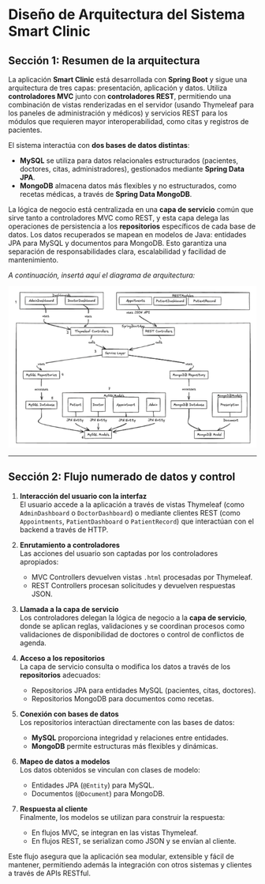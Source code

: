 # Diseño de Arquitectura del Sistema Smart Clinic

## Sección 1: Resumen de la arquitectura

La aplicación **Smart Clinic** está desarrollada con **Spring Boot** y sigue una arquitectura de tres capas: presentación, aplicación y datos. Utiliza **controladores MVC** junto con **controladores REST**, permitiendo una combinación de vistas renderizadas en el servidor (usando Thymeleaf para los paneles de administración y médicos) y servicios REST para los módulos que requieren mayor interoperabilidad, como citas y registros de pacientes.

El sistema interactúa con **dos bases de datos distintas**:
- **MySQL** se utiliza para datos relacionales estructurados (pacientes, doctores, citas, administradores), gestionados mediante **Spring Data JPA**.
- **MongoDB** almacena datos más flexibles y no estructurados, como recetas médicas, a través de **Spring Data MongoDB**.

La lógica de negocio está centralizada en una **capa de servicio** común que sirve tanto a controladores MVC como REST, y esta capa delega las operaciones de persistencia a los **repositorios** específicos de cada base de datos. Los datos recuperados se mapean en modelos de Java: entidades JPA para MySQL y documentos para MongoDB. Esto garantiza una separación de responsabilidades clara, escalabilidad y facilidad de mantenimiento.

_A continuación, insertá aquí el diagrama de arquitectura:_  

![Diagrama de Arquitectura del Sistema Smart Clinic](./assets/arquitectura-smart-clinic.png)

---

## Sección 2: Flujo numerado de datos y control

1. **Interacción del usuario con la interfaz**  
   El usuario accede a la aplicación a través de vistas Thymeleaf (como `AdminDashboard` o `DoctorDashboard`) o mediante clientes REST (como `Appointments`, `PatientDashboard` o `PatientRecord`) que interactúan con el backend a través de HTTP.

2. **Enrutamiento a controladores**  
   Las acciones del usuario son captadas por los controladores apropiados:
    - MVC Controllers devuelven vistas `.html` procesadas por Thymeleaf.
    - REST Controllers procesan solicitudes y devuelven respuestas JSON.

3. **Llamada a la capa de servicio**  
   Los controladores delegan la lógica de negocio a la **capa de servicio**, donde se aplican reglas, validaciones y se coordinan procesos como validaciones de disponibilidad de doctores o control de conflictos de agenda.

4. **Acceso a los repositorios**  
   La capa de servicio consulta o modifica los datos a través de los **repositorios** adecuados:
    - Repositorios JPA para entidades MySQL (pacientes, citas, doctores).
    - Repositorios MongoDB para documentos como recetas.

5. **Conexión con bases de datos**  
   Los repositorios interactúan directamente con las bases de datos:
    - **MySQL** proporciona integridad y relaciones entre entidades.
    - **MongoDB** permite estructuras más flexibles y dinámicas.

6. **Mapeo de datos a modelos**  
   Los datos obtenidos se vinculan con clases de modelo:
    - Entidades JPA (`@Entity`) para MySQL.
    - Documentos (`@Document`) para MongoDB.

7. **Respuesta al cliente**  
   Finalmente, los modelos se utilizan para construir la respuesta:
    - En flujos MVC, se integran en las vistas Thymeleaf.
    - En flujos REST, se serializan como JSON y se envían al cliente.

Este flujo asegura que la aplicación sea modular, extensible y fácil de mantener, permitiendo además la integración con otros sistemas y clientes a través de APIs RESTful.